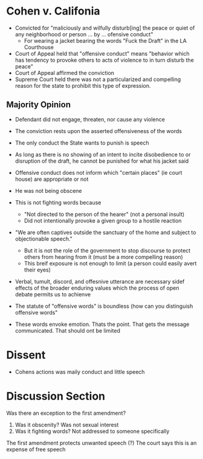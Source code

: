 # Cohen v. Califonia

* Convicted for "maliciously and wilfully disturb[ing] the peace or quiet of any neighborhood or person ... by ... ofensive conduct"
	* For wearing a jacket bearing the words "Fuck the Draft" in the LA Courthouse
* Court of Appeal held that "offensive conduct" means "behavior which has tendency to provoke others to acts of violence to in turn disturb the peace"
* Court of Appeal affirmed the conviction
* Supreme Court held there was not a particularized and compelling reason for the state to prohibit this type of expression.

## Majority Opinion

* Defendant did not engage, threaten, nor cause any violence
* The conviction rests upon the asserted offensiveness of the words
* The only conduct the State wants to punish is speech
* As long as there is no showing of an intent to incite disobedience to or disruption of the draft, he cannot be punished for what his jacket said
* Offensive conduct does not inform which "certain places" (ie court house) are appropriate or not
* He was not being obscene
* This is not fighting words because
	* "Not directed to the person of the hearer" (not a personal insult)
	* Did not intentionally provoke a given group to a hostile reaction
* "We are often captives outside the sanctuary of the home and subject to objectionable speech."
	 * But it is not the role of the government to stop discourse to protect others from hearing from it (must be a more compelling reason)
	* This breif exposure is not enough to limit (a person could easily avert their eyes)

* Verbal, tumult, discord, and offesnive utterance are necessary sidef effects of the broader enduring values which the process of open debate permits us to achienve
* The statute of "offensive words" is boundless (how can you distinguish offensive words"
* These words envoke emotion. Thats the point. That gets the message communicated. That should ont be limited

# Dissent

* Cohens actions was maily conduct and little speech

# Discussion Section

Was there an exception to the first amendment?
1. Was it obscenity?
Was not sexual interest
2. Was it fighting words?
Not addressed to someone specifically

The first amendment protects unwanted speech (?) The court says this is an expense of free speech

